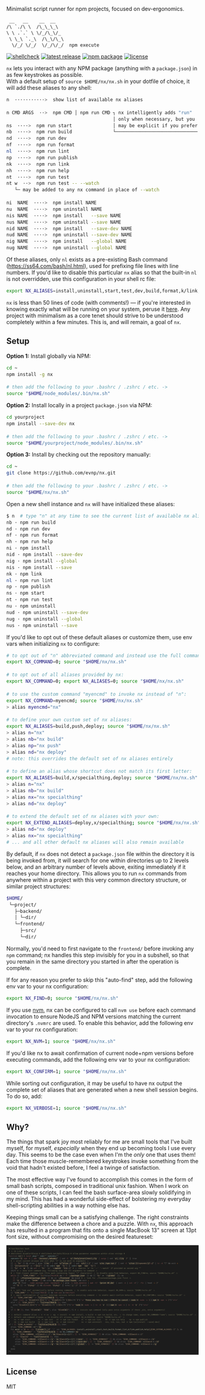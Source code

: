 Minimalist script runner for npm projects, focused on dev-ergonomics.

```
 __   __    __  __
/\ `./\ \  /\_\_\_\
\ \ .`.` \ \/_/\_\/_
 \ \_\ `._\  /\_\/\_\
  \/_/ \/_/  \/_/\/_/  npm execute
```

[![shellcheck](https://github.com/evnp/nx/workflows/shellcheck/badge.svg)](https://github.com/evnp/nx/actions)
[![latest release](https://img.shields.io/github/release/evnp/nx.svg)](https://github.com/evnp/nx/releases/latest)
[![npm package](https://img.shields.io/npm/v/nx.sh.svg)](https://www.npmjs.com/package/nx.sh)
[![license](https://img.shields.io/github/license/evnp/nx.svg?color=blue)](https://github.com/evnp/nx/blob/master/LICENSE.md)

`nx` lets you interact with any NPM package (anything with a `package.json`) in as few keystrokes as possible.<br>
With a default setup of `source $HOME/nx/nx.sh` in your dotfile of choice, it will add these aliases to any shell:

```sh
n  ···········>  show list of available nx aliases

n CMD ARGS  ··>  npm CMD │ npm run CMD ┐ nx intelligently adds "run"
                                       │ only when necessary, but you
ns  ····>  npm run start               │ may be explicit if you prefer
nb  ····>  npm run build               └──────────────────────────────
nd  ····>  npm run dev
nf  ····>  npm run format
nl  ····>  npm run lint
np  ····>  npm run publish
nk  ····>  npm run link
nh  ····>  npm run help
nt  ····>  npm run test
nt w  ··>  npm run test -- --watch
   └─ may be added to any nx command in place of --watch

ni  NAME  ····>  npm install NAME
nu  NAME  ····>  npm uninstall NAME
nis NAME  ····>  npm install   --save NAME
nus NAME  ····>  npm uninstall --save NAME
nid NAME  ····>  npm install   --save-dev NAME
nud NAME  ····>  npm uninstall --save-dev NAME
nig NAME  ····>  npm install   --global NAME
nug NAME  ····>  npm uninstall --global NAME
```

Of these aliases, only `nl` exists as a pre-existing Bash command (<https://ss64.com/bash/nl.html>), used for prefixing file lines with line numbers. If you'd like to disable this particular `nx` alias so that the built-in `nl` is not overridden, use this configuration in your shell rc file:

```bash
export NX_ALIASES=install,uninstall,start,test,dev,build,format,k/link,publish,help; source "$HOME/nx/nx.sh"
```

`nx` is less than 50 lines of code (with comments!) — if you're interested in knowing exactly what will be running on your system, peruse it [here](https://github.com/evnp/nx/blob/main/nx.sh). Any project with minimalism as a core tenet should strive to be understood completely within a few minutes. This is, and will remain, a goal of `nx`.

Setup
-----
**Option 1:** Install globally via NPM:
```sh
cd ~
npm install -g nx

# then add the following to your .bashrc / .zshrc / etc. ->
source "$HOME/node_modules/.bin/nx.sh"
```
**Option 2:** Install locally in a project `package.json` via NPM:
```sh
cd yourproject
npm install --save-dev nx

# then add the following to your .bashrc / .zshrc / etc. ->
source "$HOME/yourproject/node_modules/.bin/nx.sh"
```
**Option 3:** Install by checking out the repository manually:
```sh
cd ~
git clone https://github.com/evnp/nx.git

# then add the following to your .bashrc / .zshrc / etc. ->
source "$HOME/nx/nx.sh"
```
Open a new shell instance and `nx` will have initialized these aliases:
```sh
$ n  # type "n" at any time to see the current list of available nx aliases
nb · npm run build
nd · npm run dev
nf · npm run format
nh · npm run help
ni · npm install
nid · npm install --save-dev
nig · npm install --global
nis · npm install --save
nk · npm link
nl · npm run lint
np · npm publish
ns · npm start
nt · npm run test
nu · npm uninstall
nud · npm uninstall --save-dev
nug · npm uninstall --global
nus · npm uninstall --save
```
If you'd like to opt out of these default aliases or customize them, use env vars when initializing `nx` to configure:
```sh
# to opt out of "n" abbreviated command and instead use the full command "nx":
export NX_COMMAND=0; source "$HOME/nx/nx.sh"

# to opt out of all aliases provided by nx:
export NX_COMMAND=0; export NX_ALIASES=0; source "$HOME/nx/nx.sh"

# to use the custom command "myencmd" to invoke nx instead of "n":
export NX_COMMAND=myencmd; source "$HOME/nx/nx.sh"
> alias myencmd="nx"

# to define your own custom set of nx aliases:
export NX_ALIASES=build,push,deploy; source "$HOME/nx/nx.sh"
> alias n="nx"
> alias nb="nx build"
> alias np="nx push"
> alias nd="nx deploy"
# note: this overrides the default set of nx aliases entirely

# to define an alias whose shortcut does not match its first letter:
export NX_ALIASES=build,x/specialthing,deploy; source "$HOME/nx/nx.sh"
> alias n="nx"
> alias nb="nx build"
> alias nx="nx specialthing"
> alias nd="nx deploy"

# to extend the default set of nx aliases with your own:
export NX_EXTEND_ALIASES=deploy,x/specialthing; source "$HOME/nx/nx.sh"
> alias nd="nx deploy"
> alias nx="nx specialthing"
# ... and all other default nx aliases will also remain available

```

By default, if `nx` does not detect a `package.json` file within the directory it is being invoked from, it will search for one within directories up to 2 levels below, and an arbitrary number of levels above, exiting immediately if it reaches your home directory. This allows you to run `nx` commands from anywhere within a project with this very common directory structure, or similar project structures:
```sh
$HOME/
 └─project/
   ├─backend/
   │ └─dir/
   └─frontend/
     ├─src/
     └─dir/
```
Normally, you'd need to first navigate to the `frontend/` before invoking any `npm` command; nx handles this step invisibly for you in a subshell, so that you remain in the same directory you started in after the operation is complete.

If for any reason you prefer to skip this "auto-find" step, add the following env var to your nx configuration:
```sh
export NX_FIND=0; source "$HOME/nx/nx.sh"
```

If you use [nvm](https://github.com/nvm-sh/nvm), nx can be configured to call `nvm use` before each command invocation to ensure NodeJS and NPM versions matching the current directory's `.nvmrc` are used. To enable this behavior, add the following env var to your nx configuration:
```sh
export NX_NVM=1; source "$HOME/nx/nx.sh"
```

If you'd like nx to await confirmation of current node+npm versions before executing commands, add the following env var to your nx configuration:
```sh
export NX_CONFIRM=1; source "$HOME/nx/nx.sh"
```

While sorting out configuration, it may be useful to have nx output the complete set of aliases that are generated when a new shell session begins. To do so, add:
```sh
export NX_VERBOSE=1; source "$HOME/nx/nx.sh"
```

Why?
----
The things that spark joy most reliably for me are small tools that I've built myself, for myself, _especially_ when they end up becoming tools I use every day. This seems to be the case even when I'm the _only_ one that uses them! Each time those muscle-remembered keystrokes invoke something from the void that hadn't existed before, I feel a twinge of satisfaction.

The most effective way I've found to accomplish this comes in the form of small bash scripts, composed in traditional unix fashion. When I work on one of these scripts, I can feel the bash surface-area slowly solidifying in my mind. This has had a wonderful side-effect of bolstering my everyday shell-scripting abilities in a way nothing else has.

Keeping things small can be a satisfying challenge. The right constraints make the difference between a chore and a puzzle. With `nx`, this approach has resulted in a program that fits onto a single MacBook 13" screen at 13pt font size, without compromising on the desired featureset:

![full nx source code](https://raw.githubusercontent.com/evnp/nx/main/source.png)

License
-------
MIT

